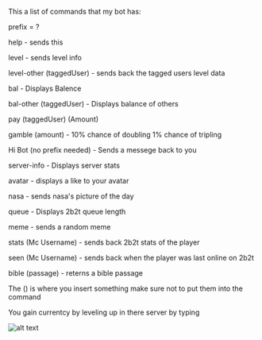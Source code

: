 This a list of commands that my bot has:

prefix = ?

help - sends this

level - sends level info

level-other (taggedUser) - sends back the tagged users level data
  
bal - Displays Balence

bal-other (taggedUser) - Displays balance of others
  
pay (taggedUser) (Amount)
  
gamble (amount) - 10% chance of doubling 1% chance of tripling
  
Hi Bot (no prefix needed) - Sends a messege back to you

server-info - Displays server stats

avatar - displays a like to your avatar

nasa - sends nasa's picture of the day

queue - Displays 2b2t queue length

meme - sends a random meme

stats (Mc Username) - sends back 2b2t stats of the player
  
seen (Mc Username) - sends back when the player was last online on 2b2t
  
bible (passage) - reterns a bible passage
  
The () is where you insert something make sure not to put them into the command

You gain currentcy by leveling up in there server by typing

![alt text](https://i.ibb.co/19ksSNv/t.png)
